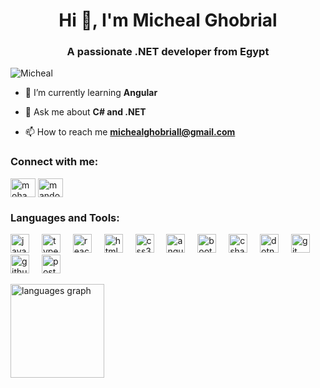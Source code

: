 <h1 align="center">Hi 👋, I'm Micheal Ghobrial</h1>
<h3 align="center">A passionate .NET developer from Egypt</h3>

<p align="left"> <img src="https://komarev.com/ghpvc/?username=33b3ziz&label=Profile%20views&color=0e75b6&style=flat" alt="Micheal" /> </p>

- 🌱 I’m currently learning **Angular**

- 💬 Ask me about **C# and .NET**

- 📫 How to reach me **michealghobriall@gmail.com**

<h3 align="left">Connect with me:</h3>
<p align="left">
<a href="www.linkedin.com/in/micheal-ghobrial" target="_blank"><img align="center" src="https://raw.githubusercontent.com/rahuldkjain/github-profile-readme-generator/master/src/images/icons/Social/linked-in-alt.svg" alt="mohamed-abdelaziz-1a7526242" height="30" width="40" /></a>
<a href="https://www.facebook.com/micheal.magdy.1428" target="_blank"><img align="center" src="https://raw.githubusercontent.com/rahuldkjain/github-profile-readme-generator/master/src/images/icons/Social/facebook.svg" alt="mando325" height="30" width="40" /></a>
</p>

<h3 align="left">Languages and Tools:</h3>
<p align="left"> 
  <img src="https://cdn.jsdelivr.net/gh/devicons/devicon/icons/javascript/javascript-original.svg" height="30" alt="javascript logo"  />
  <img width="12" />
  <img src="https://cdn.jsdelivr.net/gh/devicons/devicon/icons/typescript/typescript-original.svg" height="30" alt="typescript logo"  />
  <img width="12" />
  <img src="https://cdn.jsdelivr.net/gh/devicons/devicon/icons/react/react-original.svg" height="30" alt="react logo"  />
  <img width="12" />
  <img src="https://cdn.jsdelivr.net/gh/devicons/devicon/icons/html5/html5-original.svg" height="30" alt="html5 logo"  />
  <img width="12" />
  <img src="https://cdn.jsdelivr.net/gh/devicons/devicon/icons/css3/css3-original.svg" height="30" alt="css3 logo"  />
  <img width="12" />
  <img src="https://cdn.jsdelivr.net/gh/devicons/devicon/icons/angularjs/angularjs-original.svg" height="30" alt="angularjs logo"  />
  <img width="12" />
  <img src="https://cdn.jsdelivr.net/gh/devicons/devicon/icons/bootstrap/bootstrap-original.svg" height="30" alt="bootstrap logo"  />
  <img width="12" />
  <img src="https://cdn.jsdelivr.net/gh/devicons/devicon/icons/csharp/csharp-original.svg" height="30" alt="csharp logo"  />
  <img width="12" />
  <img src="https://cdn.jsdelivr.net/gh/devicons/devicon/icons/dotnetcore/dotnetcore-original.svg" height="30" alt="dotnetcore logo"  />
  <img width="12" />
  <img src="https://cdn.jsdelivr.net/gh/devicons/devicon/icons/git/git-original.svg" height="30" alt="git logo"  />
  <img width="12" />
  <img src="https://cdn.jsdelivr.net/gh/devicons/devicon/icons/github/github-original.svg" height="30" alt="github logo"  />
  <img width="12" />
  <img src="https://cdn.simpleicons.org/postman/FF6C37" height="30" alt="postman logo"  />
</p>


<div align="left">
  <img src="https://github-readme-stats.vercel.app/api/top-langs?username=micheal965&locale=en&hide_title=false&layout=compact&card_width=320&langs_count=4&theme=graywhite&hide_border=false&order=2" height="150" alt="languages graph"  />
</div>


###
